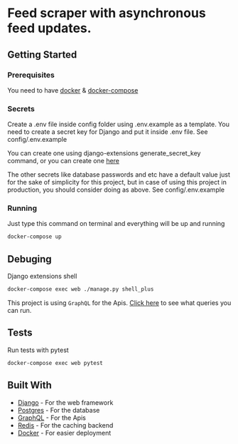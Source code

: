 # Feed scraper with asynchronous feed updates.


## Getting Started

### Prerequisites

You need to have [docker](https://docs.docker.com/install/) & [docker-compose](https://docs.docker.com/compose/install/)

### Secrets

Create a .env file inside config folder using .env.example as a template.
You need to create a secret key for Django and put it inside .env file. See config/.env.example

You can create one using django-extensions generate_secret_key command,
or you can create one [here](https://djecrety.ir/)

The other secrets like database passwords and etc have a default value just for the sake of simplicity for this project, 
but in case of using this project in production, you should consider doing as above. See config/.env.example

### Running

Just type this command on terminal and everything will be up and running

```bash
docker-compose up
```

## Debuging

Django extensions shell
```bash
docker-compose exec web ./manage.py shell_plus
```

This project is using `GraphQL` for the Apis. [Click here](graphql.md) to see what queries you can run.

## Tests

Run tests with pytest
```bash
docker-compose exec web pytest
```

## Built With

* [Django](https://www.djangoproject.com/) - For the web framework
* [Postgres](https://www.postgresql.org/) - For the database
* [GraphQL](https://graphql.org/) - For the Apis
* [Redis](https://redis.io/) - For the caching backend
* [Docker](https://www.docker.com/) - For easier deployment
